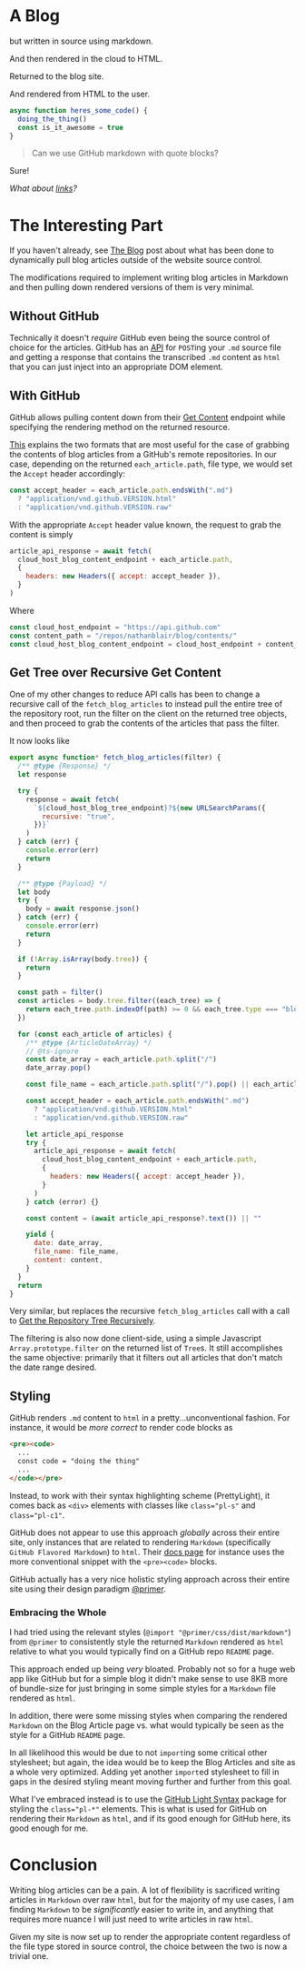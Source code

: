# <a name="2021-August-9#a-blog"></a> A Blog

but written in source using markdown.

And then rendered in the cloud to HTML.

Returned to the blog site.

And rendered from HTML to the user.

```javascript
async function heres_some_code() {
  doing_the_thing()
  const is_it_awesome = true
}
```

> Can we use GitHub markdown with quote blocks?

Sure!

_What about [links](https://github.com/nathanblair)?_

# The Interesting Part

If you haven't already, see [The Blog](../4/The-Blog) post about what has been done to dynamically pull blog articles outside of the website source control.

The modifications required to implement writing blog articles in Markdown and then pulling down rendered versions of them is very minimal.

## Without GitHub

Technically it doesn't _require_ GitHub even being the source control of choice for the articles. GitHub has an [API](https://docs.github.com/en/rest/reference/markdown) for `POST`ing your `.md` source file and getting a response that contains the transcribed `.md` content as `html` that you can just inject into an appropriate DOM element.

## With GitHub

GitHub allows pulling content down from their [Get Content](https://docs.github.com/en/rest/reference/repos#get-repository-content) endpoint while specifying the rendering method on the returned resource.

[This](https://docs.github.com/en/rest/reference/repos#custom-media-types-for-repository-contents) explains the two formats that are most useful for the case of grabbing the contents of blog articles from a GitHub's remote repositories. In our case, depending on the returned `each_article.path`, file type, we would set the `Accept` header accordingly:

```javascript
const accept_header = each_article.path.endsWith(".md")
  ? "application/vnd.github.VERSION.html"
  : "application/vnd.github.VERSION.raw"
```

With the appropriate `Accept` header value known, the request to grab the content is simply

```javascript
article_api_response = await fetch(
  cloud_host_blog_content_endpoint + each_article.path,
  {
    headers: new Headers({ accept: accept_header }),
  }
)
```

Where

```javascript
const cloud_host_endpoint = "https://api.github.com"
const content_path = "/repos/nathanblair/blog/contents/"
const cloud_host_blog_content_endpoint = cloud_host_endpoint + content_path
```

## Get Tree over Recursive Get Content

One of my other changes to reduce API calls has been to change a recursive call of the `fetch_blog_articles` to instead pull the entire tree of the repository root, run the filter on the client on the returned tree objects, and then proceed to grab the contents of the articles that pass the filter.

It now looks like

```javascript
export async function* fetch_blog_articles(filter) {
  /** @type {Response} */
  let response

  try {
    response = await fetch(
      `${cloud_host_blog_tree_endpoint}?${new URLSearchParams({
        recursive: "true",
      })}`
    )
  } catch (err) {
    console.error(err)
    return
  }

  /** @type {Payload} */
  let body
  try {
    body = await response.json()
  } catch (err) {
    console.error(err)
    return
  }

  if (!Array.isArray(body.tree)) {
    return
  }

  const path = filter()
  const articles = body.tree.filter((each_tree) => {
    return each_tree.path.indexOf(path) >= 0 && each_tree.type === "blob"
  })

  for (const each_article of articles) {
    /** @type {ArticleDateArray} */
    // @ts-ignore
    const date_array = each_article.path.split("/")
    date_array.pop()

    const file_name = each_article.path.split("/").pop() || each_article.path

    const accept_header = each_article.path.endsWith(".md")
      ? "application/vnd.github.VERSION.html"
      : "application/vnd.github.VERSION.raw"

    let article_api_response
    try {
      article_api_response = await fetch(
        cloud_host_blog_content_endpoint + each_article.path,
        {
          headers: new Headers({ accept: accept_header }),
        }
      )
    } catch (error) {}

    const content = (await article_api_response?.text()) || ""

    yield {
      date: date_array,
      file_name: file_name,
      content: content,
    }
  }
  return
}
```

Very similar, but replaces the recursive `fetch_blog_articles` call with a call to [Get the Repository Tree Recursively](https://docs.github.com/en/rest/reference/git#get-a-tree).

The filtering is also now done client-side, using a simple Javascript `Array.prototype.filter` on the returned list of `Tree`s. It still accomplishes the same objective: primarily that it filters out all articles that don't match the date range desired.

## Styling

GitHub renders `.md` content to `html` in a pretty...unconventional fashion. For instance, it would be _more correct_ to render code blocks as

```html
<pre><code>
  ...
  const code = "doing the thing"
  ...
</code></pre>
```

Instead, to work with their syntax highlighting scheme (PrettyLight), it comes back as `<div>` elements with classes like `class="pl-s"` and `class="pl-c1"`.

GitHub does not appear to use this approach _globally_ across their entire site, only instances that are related to rendering `Markdown` (specifically `GitHub Flavored Markdown`) to `html`. Their [docs page](https://docs.github.com/en/rest/reference/markdown) for instance uses the more conventional snippet with the `<pre><code>` blocks.

GitHub actually has a very nice holistic styling approach across their entire site using their design paradigm [@primer](https://github.com/primer).

### Embracing the Whole

I had tried using the relevant styles (`@import "@primer/css/dist/markdown"`) from `@primer` to consistently style the returned `Markdown` rendered as `html` relative to what you would typically find on a GitHub repo `README` page.

This approach ended up being _very_ bloated. Probably not so for a huge web app like GitHub but for a simple blog it didn't make sense to use 8KB more of bundle-size for just bringing in some simple styles for a `Markdown` file rendered as `html`.

In addition, there were some missing styles when comparing the rendered `Markdown` on the Blog Article page vs. what would typically be seen as the style for a GitHub `README` page.

In all likelihood this would be due to not `import`ing some critical other stylesheet; but again, the idea would be to keep the Blog Articles and site as a whole very optimized. Adding yet another `import`ed stylesheet to fill in gaps in the desired styling meant moving further and further from this goal.

What I've embraced instead is to use the [GitHub Light Syntax](https://github.com/primer/github-syntax-light) package for styling the `class="pl-*"` elements. This is what is used for GitHub on rendering their `Markdown` as `html`, and if its good enough for GitHub here, its good enough for me.

# Conclusion

Writing blog articles can be a pain. A lot of flexibility is sacrificed writing articles in `Markdown` over raw `html`, but for the majority of my use cases, I am finding `Markdown` to be _significantly_ easier to write in, and anything that requires more nuance I will just need to write articles in raw `html`.

Given my site is now set up to render the appropriate content regardless of the file type stored in source control, the choice between the two is now a trivial one.
